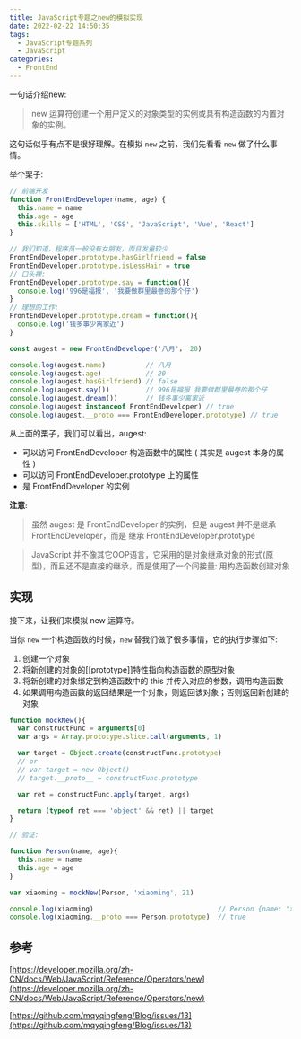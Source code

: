 ```yaml
---
title: JavaScript专题之new的模拟实现
date: 2022-02-22 14:50:35
tags:
  - JavaScript专题系列
  - JavaScript
categories:
  - FrontEnd
---
```


一句话介绍new:

> new 运算符创建一个用户定义的对象类型的实例或具有构造函数的内置对象的实例。

这句话似乎有点不是很好理解。在模拟 <code>new</code> 之前，我们先看看 <code>new</code> 做了什么事情。

举个栗子:

```javascript
// 前端开发
function FrontEndDeveloper(name, age) {
  this.name = name
  this.age = age
  this.skills = ['HTML', 'CSS', 'JavaScript', 'Vue', 'React']
}

// 我们知道，程序员一般没有女朋友，而且发量较少
FrontEndDeveloper.prototype.hasGirlfriend = false
FrontEndDeveloper.prototype.isLessHair = true
// 口头禅:
FrontEndDeveloper.prototype.say = function(){
  console.log('996是福报', '我要做群里最卷的那个仔')
}
// 理想的工作:
FrontEndDeveloper.prototype.dream = function(){
  console.log('钱多事少离家近')
}

const augest = new FrontEndDeveloper('八月'， 20)

console.log(augest.name)          // 八月
console.log(augest.age)           // 20
console.log(augest.hasGirlfriend) // false
console.log(augest.say())         // 996是福报 我要做群里最卷的那个仔
console.log(augest.dream())       // 钱多事少离家近
console.log(augest instanceof FrontEndDeveloper) // true
console.log(augest.__proto === FrontEndDeveloper.prototype) // true
```

从上面的栗子，我们可以看出，augest:

+ 可以访问 FrontEndDeveloper 构造函数中的属性 ( 其实是 augest 本身的属性 )
+ 可以访问 FrontEndDeveloper.prototype 上的属性
+ 是 FrontEndDeveloper 的实例

**注意**: 
> 虽然 augest 是 FrontEndDeveloper 的实例，但是 augest 并不是继承 FrontEndDeveloper，而是 继承 FrontEndDeveloper.prototype

> JavaScript 并不像其它OOP语言，它采用的是对象继承对象的形式(原型)，而且还不是直接的继承，而是使用了一个间接量: 用构造函数创建对象


## 实现

接下来，让我们来模拟 new 运算符。

当你 <code>new</code> 一个构造函数的时候，<code>new</code> 替我们做了很多事情，它的执行步骤如下:

1. 创建一个对象
2. 将新创建的对象的[[prototype]]特性指向构造函数的原型对象
3. 将新创建的对象绑定到构造函数中的 this 并传入对应的参数，调用构造函数
4. 如果调用构造函数的返回结果是一个对象，则返回该对象；否则返回新创建的对象

```javascript
function mockNew(){
  var constructFunc = arguments[0]
  var args = Array.prototype.slice.call(arguments, 1)

  var target = Object.create(constructFunc.prototype)
  // or 
  // var target = new Object()
  // target.__proto__ = constructFunc.prototype

  var ret = constructFunc.apply(target, args)

  return (typeof ret === 'object' && ret) || target
}

// 验证:

function Person(name, age){
  this.name = name
  this.age = age
}

var xiaoming = mockNew(Person, 'xiaoming', 21)

console.log(xiaoming)                               // Person {name: "xiaoming", age: 21}
console.log(xiaoming.__proto === Person.prototype)  // true
```

## 参考

[https://developer.mozilla.org/zh-CN/docs/Web/JavaScript/Reference/Operators/new](https://developer.mozilla.org/zh-CN/docs/Web/JavaScript/Reference/Operators/new)

[https://github.com/mqyqingfeng/Blog/issues/13](https://github.com/mqyqingfeng/Blog/issues/13)